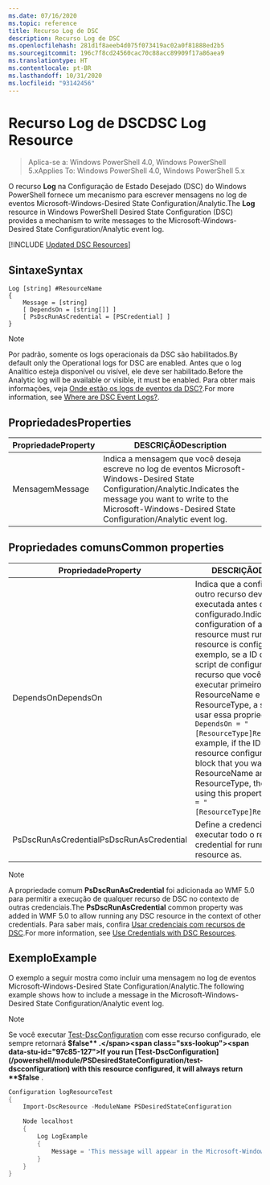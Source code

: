 ```yaml
---
ms.date: 07/16/2020
ms.topic: reference
title: Recurso Log de DSC
description: Recurso Log de DSC
ms.openlocfilehash: 281d1f8aeeb4d075f073419ac02a0f81888ed2b5
ms.sourcegitcommit: 196c7f8cd24560cac70c88acc89909f17a86aea9
ms.translationtype: HT
ms.contentlocale: pt-BR
ms.lasthandoff: 10/31/2020
ms.locfileid: "93142456"
---
```

# <a name="dsc-log-resource"></a><span data-ttu-id="97c85-103">Recurso Log de DSC</span><span class="sxs-lookup"><span data-stu-id="97c85-103">DSC Log Resource</span></span>

> <span data-ttu-id="97c85-104">Aplica-se a: Windows PowerShell 4.0, Windows PowerShell 5.x</span><span class="sxs-lookup"><span data-stu-id="97c85-104">Applies To: Windows PowerShell 4.0, Windows PowerShell 5.x</span></span>

<span data-ttu-id="97c85-105">O recurso **Log** na Configuração de Estado Desejado (DSC) do Windows PowerShell fornece um mecanismo para escrever mensagens no log de eventos Microsoft-Windows-Desired State Configuration/Analytic.</span><span class="sxs-lookup"><span data-stu-id="97c85-105">The **Log** resource in Windows PowerShell Desired State Configuration (DSC) provides a mechanism to write messages to the Microsoft-Windows-Desired State Configuration/Analytic event log.</span></span>

[!INCLUDE [Updated DSC Resources](../../../../../includes/dsc-resources.md)]

## <a name="syntax"></a><span data-ttu-id="97c85-106">Sintaxe</span><span class="sxs-lookup"><span data-stu-id="97c85-106">Syntax</span></span>

```Syntax
Log [string] #ResourceName
{
    Message = [string]
    [ DependsOn = [string[]] ]
    [ PsDscRunAsCredential = [PSCredential] ]
}
```

> [!NOTE]
> <span data-ttu-id="97c85-107">Por padrão, somente os logs operacionais da DSC são habilitados.</span><span class="sxs-lookup"><span data-stu-id="97c85-107">By default only the Operational logs for DSC are enabled.</span></span> <span data-ttu-id="97c85-108">Antes que o log Analítico esteja disponível ou visível, ele deve ser habilitado.</span><span class="sxs-lookup"><span data-stu-id="97c85-108">Before the Analytic log will be available or visible, it must be enabled.</span></span> <span data-ttu-id="97c85-109">Para obter mais informações, veja [Onde estão os logs de eventos da DSC?](../../../troubleshooting/troubleshooting.md#where-are-dsc-event-logs).</span><span class="sxs-lookup"><span data-stu-id="97c85-109">For more information, see [Where are DSC Event Logs?](../../../troubleshooting/troubleshooting.md#where-are-dsc-event-logs).</span></span>

## <a name="properties"></a><span data-ttu-id="97c85-110">Propriedades</span><span class="sxs-lookup"><span data-stu-id="97c85-110">Properties</span></span>

| <span data-ttu-id="97c85-111">Propriedade</span><span class="sxs-lookup"><span data-stu-id="97c85-111">Property</span></span> |                                                   <span data-ttu-id="97c85-112">DESCRIÇÃO</span><span class="sxs-lookup"><span data-stu-id="97c85-112">Description</span></span>                                                    |
| -------- | ---------------------------------------------------------------------------------------------------------------- |
| <span data-ttu-id="97c85-113">Mensagem</span><span class="sxs-lookup"><span data-stu-id="97c85-113">Message</span></span>  | <span data-ttu-id="97c85-114">Indica a mensagem que você deseja escreve no log de eventos Microsoft-Windows-Desired State Configuration/Analytic.</span><span class="sxs-lookup"><span data-stu-id="97c85-114">Indicates the message you want to write to the Microsoft-Windows-Desired State Configuration/Analytic event log.</span></span> |

## <a name="common-properties"></a><span data-ttu-id="97c85-115">Propriedades comuns</span><span class="sxs-lookup"><span data-stu-id="97c85-115">Common properties</span></span>

|       <span data-ttu-id="97c85-116">Propriedade</span><span class="sxs-lookup"><span data-stu-id="97c85-116">Property</span></span>       |                                                                                                                                                          <span data-ttu-id="97c85-117">DESCRIÇÃO</span><span class="sxs-lookup"><span data-stu-id="97c85-117">Description</span></span>                                                                                                                                                           |
| -------------------- | ------------------------------------------------------------------------------------------------------------------------------------------------------------------------------------------------------------------------------------------------------------------------------------------------------------------------------ |
| <span data-ttu-id="97c85-118">DependsOn</span><span class="sxs-lookup"><span data-stu-id="97c85-118">DependsOn</span></span>            | <span data-ttu-id="97c85-119">Indica que a configuração de outro recurso deve ser executada antes de ele ser configurado.</span><span class="sxs-lookup"><span data-stu-id="97c85-119">Indicates that the configuration of another resource must run before this resource is configured.</span></span> <span data-ttu-id="97c85-120">Por exemplo, se a ID do bloco de script de configuração do recurso que você deseja executar primeiro for ResourceName e seu tipo for ResourceType, a sintaxe para usar essa propriedade será `DependsOn = "[ResourceType]ResourceName"`.</span><span class="sxs-lookup"><span data-stu-id="97c85-120">For example, if the ID of the resource configuration script block that you want to run first is ResourceName and its type is ResourceType, the syntax for using this property is `DependsOn = "[ResourceType]ResourceName"`.</span></span> |
| <span data-ttu-id="97c85-121">PsDscRunAsCredential</span><span class="sxs-lookup"><span data-stu-id="97c85-121">PsDscRunAsCredential</span></span> | <span data-ttu-id="97c85-122">Define a credencial para executar todo o recurso.</span><span class="sxs-lookup"><span data-stu-id="97c85-122">Sets the credential for running the entire resource as.</span></span>                                                                                                                                                                                                                                                                        |

> [!NOTE]
> <span data-ttu-id="97c85-123">A propriedade comum **PsDscRunAsCredential** foi adicionada ao WMF 5.0 para permitir a execução de qualquer recurso de DSC no contexto de outras credenciais.</span><span class="sxs-lookup"><span data-stu-id="97c85-123">The **PsDscRunAsCredential** common property was added in WMF 5.0 to allow running any DSC resource in the context of other credentials.</span></span> <span data-ttu-id="97c85-124">Para saber mais, confira [Usar credenciais com recursos de DSC](../../../configurations/runasuser.md).</span><span class="sxs-lookup"><span data-stu-id="97c85-124">For more information, see [Use Credentials with DSC Resources](../../../configurations/runasuser.md).</span></span>

## <a name="example"></a><span data-ttu-id="97c85-125">Exemplo</span><span class="sxs-lookup"><span data-stu-id="97c85-125">Example</span></span>

<span data-ttu-id="97c85-126">O exemplo a seguir mostra como incluir uma mensagem no log de eventos Microsoft-Windows-Desired State Configuration/Analytic.</span><span class="sxs-lookup"><span data-stu-id="97c85-126">The following example shows how to include a message in the Microsoft-Windows-Desired State Configuration/Analytic event log.</span></span>

> [!NOTE]
> <span data-ttu-id="97c85-127">Se você executar [Test-DscConfiguration](/powershell/module/PSDesiredStateConfiguration/test-dscconfiguration) com esse recurso configurado, ele sempre retornará **$false** .</span><span class="sxs-lookup"><span data-stu-id="97c85-127">If you run [Test-DscConfiguration](/powershell/module/PSDesiredStateConfiguration/test-dscconfiguration) with this resource configured, it will always return **$false** .</span></span>

```powershell
Configuration logResourceTest
{
    Import-DscResource -ModuleName PSDesiredStateConfiguration

    Node localhost
    {
        Log LogExample
        {
            Message = 'This message will appear in the Microsoft-Windows-Desired State Configuration/Analytic event log.'
        }
    }
}
```
